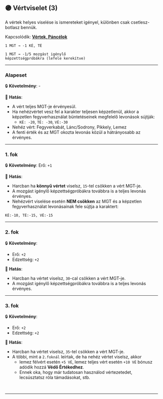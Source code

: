 ## 🟣 Vértviselet (3)

A vértek helyes viselése is ismereteket igényel, különben csak csetlesz-botlasz bennük.

Kapcsolódik: **[Vértek, Páncélok](../069_00_vertek_pancelok.md)**

```
1 MGT → -1 KÉ, TÉ

1 MGT → -1/5 mozgást igénylő 
képzettségpróbákra (lefele kerekítve)
```

---
### Alapeset

🔒 **Követelmény**: -

🌟 **Hatás**:
- A vért teljes MGT-je érvényesül.
- Ha nehézvértet vesz fel a karakter teljesen képzetlenül, akkor a képzetlen fegyverhasználat büntetéseinek megfelelő levonások sújtják:
  - `KÉ: -20`, `TÉ: -30`, `VÉ:-30`
- Nehéz vért: Fegyverkabát, Lánc/Sodrony, Pikkely, Lemez
- A fenti érték és az MGT okozta levonás közül a hátrányosabb az érvényes.

---
### 1. fok

🔒 **Követelmény**: Erő: `+1`

🌟 **Hatás**:
- Harcban ha **könnyű vértet** viselsz, `15`-tel csökken a vért MGT-je.
- A mozgást igénylő képzettségpróbákra továbbra is a teljes levonás érvényes.
- Nehézvért viselése esetén **NEM csökken** az MGT és a képzetlen fegyverhasználat levonásainak fele sújtja a karaktert:

```
KÉ:-10, TÉ:-15, VÉ:-15
```


---
### 2. fok

🔒 **Követelmény**:
- Erő: `+2`
- Edzettség: `+2`

🌟 **Hatás**:
- Harcban ha vértet viselsz, `30`-cal csökken a vért MGT-je.
- A mozgást igénylő képzettségpróbákra továbbra is a teljes levonás érvényes.

---
### 3. fok

🔒 **Követelmény**:
- Erő: `+2`
- Edzettség: `+2`

🌟 **Hatás**:
- Harcban ha vértet viselsz, `35`-tel csökken a vért MGT-je.
- A többi, mint a `2.foknál` leírtak, de ha nehéz vértet viselsz, akkor
  - lemez félvért esetén `+5 VÉ`, lemez teljes vért esetén `+10 VÉ` bónusz adódik hozzá **Védő Értékedhez**.
  - Ennek oka, hogy már tudatosan használod vértezetedet, lecsúsztatsz róla támadásokat, stb.

<br />

---
